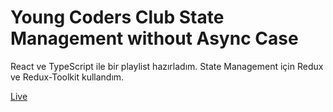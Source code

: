 # Young Coders Club State Management without Async Case

React ve TypeScript ile bir playlist hazırladım. State Management için Redux ve Redux-Toolkit kullandım.

[Live](https://ycc-sm-no-async.vercel.app/)
